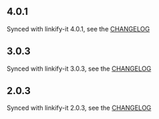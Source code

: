 4.0.1
-------

Synced with linkify-it 4.0.1, see the [CHANGELOG](https://github.com/markdown-it/linkify-it/blob/master/CHANGELOG.md)

3.0.3
-------

Synced with linkify-it 3.0.3, see the [CHANGELOG](https://github.com/markdown-it/linkify-it/blob/master/CHANGELOG.md)

2.0.3
-------

Synced with linkify-it 2.0.3, see the [CHANGELOG](https://github.com/markdown-it/linkify-it/blob/master/CHANGELOG.md)
